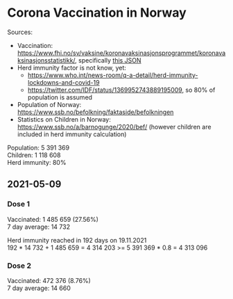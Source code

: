 # Corona Vaccination in Norway

Sources:

- Vaccination: <https://www.fhi.no/sv/vaksine/koronavaksinasjonsprogrammet/koronavaksinasjonsstatistikk/>, specifically [this JSON](https://www.fhi.no/api/chartdata/api/99119)
- Herd immunity factor is not know, yet:
  - <https://www.who.int/news-room/q-a-detail/herd-immunity-lockdowns-and-covid-19>
  - <https://twitter.com/IDF/status/1369952743889195009>, so 80% of population is assumed
- Population of Norway: <https://www.ssb.no/befolkning/faktaside/befolkningen>
- Statistics on Children in Norway: https://www.ssb.no/a/barnogunge/2020/bef/ (however children are included in herd immunity calculation)

Population: 5 391 369  
Children: 1 118 608  
Herd immunity: 80%  

## 2021-05-09

### Dose 1

Vaccinated: 1 485 659 (27.56%)  
7 day average: 14 732

Herd immunity reached in 192 days on 19.11.2021  
192 * 14 732 + 1 485 659 = 4 314 203 >= 5 391 369 * 0.8 = 4 313 096

### Dose 2

Vaccinated: 472 376 (8.76%)  
7 day average: 14 660

